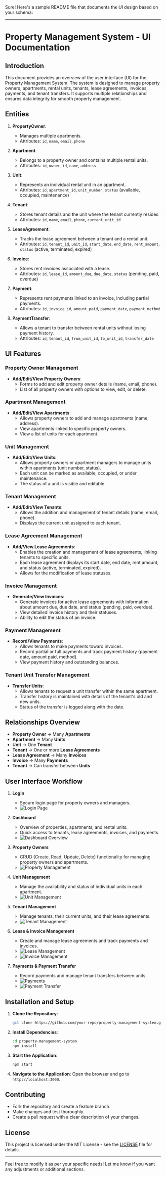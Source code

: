 Sure! Here's a sample README file that documents the UI design based on your schema:

---

# Property Management System - UI Documentation

## Introduction

This document provides an overview of the user interface (UI) for the Property Management System. The system is designed to manage property owners, apartments, rental units, tenants, lease agreements, invoices, payments, and tenant transfers. It supports multiple relationships and ensures data integrity for smooth property management.

## Entities

1. **PropertyOwner**:
   - Manages multiple apartments.
   - Attributes: `id`, `name`, `email`, `phone`

2. **Apartment**:
   - Belongs to a property owner and contains multiple rental units.
   - Attributes: `id`, `owner_id`, `name`, `address`

3. **Unit**:
   - Represents an individual rental unit in an apartment.
   - Attributes: `id`, `apartment_id`, `unit_number`, `status` (available, occupied, maintenance)

4. **Tenant**:
   - Stores tenant details and the unit where the tenant currently resides.
   - Attributes: `id`, `name`, `email`, `phone`, `current_unit_id`

5. **LeaseAgreement**:
   - Tracks the lease agreement between a tenant and a rental unit.
   - Attributes: `id`, `tenant_id`, `unit_id`, `start_date`, `end_date`, `rent_amount`, `status` (active, terminated, expired)

6. **Invoice**:
   - Stores rent invoices associated with a lease.
   - Attributes: `id`, `lease_id`, `amount_due`, `due_date`, `status` (pending, paid, overdue)

7. **Payment**:
   - Represents rent payments linked to an invoice, including partial payments.
   - Attributes: `id`, `invoice_id`, `amount_paid`, `payment_date`, `payment_method`

8. **PaymentTransfer**:
   - Allows a tenant to transfer between rental units without losing payment history.
   - Attributes: `id`, `tenant_id`, `from_unit_id`, `to_unit_id`, `transfer_date`

## UI Features

### Property Owner Management
- **Add/Edit/View Property Owners**: 
   - Forms to add and edit property owner details (name, email, phone).
   - List of all property owners with options to view, edit, or delete.

### Apartment Management
- **Add/Edit/View Apartments**: 
   - Allows property owners to add and manage apartments (name, address).
   - View apartments linked to specific property owners.
   - View a list of units for each apartment.

### Unit Management
- **Add/Edit/View Units**:
   - Allows property owners or apartment managers to manage units within apartments (unit number, status).
   - Each unit can be marked as available, occupied, or under maintenance.
   - The status of a unit is visible and editable.

### Tenant Management
- **Add/Edit/View Tenants**: 
   - Allows the addition and management of tenant details (name, email, phone).
   - Displays the current unit assigned to each tenant.

### Lease Agreement Management
- **Add/View Lease Agreements**:
   - Enables the creation and management of lease agreements, linking tenants to specific units.
   - Each lease agreement displays its start date, end date, rent amount, and status (active, terminated, expired).
   - Allows for the modification of lease statuses.

### Invoice Management
- **Generate/View Invoices**:
   - Generate invoices for active lease agreements with information about amount due, due date, and status (pending, paid, overdue).
   - View detailed invoice history and their statuses.
   - Ability to edit the status of an invoice.

### Payment Management
- **Record/View Payments**:
   - Allows tenants to make payments toward invoices.
   - Record partial or full payments and track payment history (payment date, amount paid, method).
   - View payment history and outstanding balances.

### Tenant Unit Transfer Management
- **Transfer Units**:
   - Allows tenants to request a unit transfer within the same apartment.
   - Transfer history is maintained with details of the tenant's old and new units.
   - Status of the transfer is logged along with the date.

## Relationships Overview

- **Property Owner** → Many **Apartments**
- **Apartment** → Many **Units**
- **Unit** → One **Tenant**
- **Tenant** → One or more **Lease Agreements**
- **Lease Agreement** → Many **Invoices**
- **Invoice** → Many **Payments**
- **Tenant** → Can transfer between **Units**

## User Interface Workflow

1. **Login**
   - Secure login page for property owners and managers.
   - ![Login Page](./images/login.png)

2. **Dashboard**
   - Overview of properties, apartments, and rental units.
   - Quick access to tenants, lease agreements, invoices, and payments.
   - ![Dashboard Overview](./images/dashboard-overview.jpg)

3. **Property Owners**
   - CRUD (Create, Read, Update, Delete) functionality for managing property owners and apartments.
   - ![Property Management](./images/property-management.jpg)

4. **Unit Management**
   - Manage the availability and status of individual units in each apartment.
   - ![Unit Management](./images/unit-management.jpg)

5. **Tenant Management**
   - Manage tenants, their current units, and their lease agreements.
   - ![Tenant Management](./images/tenant-management.jpg)

6. **Lease & Invoice Management**
   - Create and manage lease agreements and track payments and invoices.
   - ![Lease Management](./images/lease-management.jpg)
   - ![Invoice Management](./images/invoice-management.jpg)

7. **Payments & Payment Transfer**
   - Record payments and manage tenant transfers between units.
   - ![Payments](./images/payments.jpg)
   - ![Payment Transfer](./images/payment-transfer.jpg)

## Installation and Setup

1. **Clone the Repository**:
   ```bash
   git clone https://github.com/your-repo/property-management-system.git
   ```

2. **Install Dependencies**:
   ```bash
   cd property-management-system
   npm install
   ```

3. **Start the Application**:
   ```bash
   npm start
   ```

4. **Navigate to the Application**:
   Open the browser and go to `http://localhost:3000`.

## Contributing

- Fork the repository and create a feature branch.
- Make changes and test thoroughly.
- Create a pull request with a clear description of your changes.

## License

This project is licensed under the MIT License - see the [LICENSE](LICENSE) file for details.

---

Feel free to modify it as per your specific needs! Let me know if you want any adjustments or additional sections.